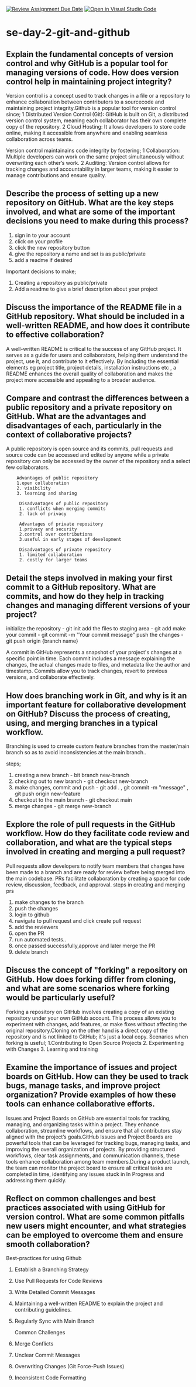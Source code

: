 [![Review Assignment Due Date](https://classroom.github.com/assets/deadline-readme-button-22041afd0340ce965d47ae6ef1cefeee28c7c493a6346c4f15d667ab976d596c.svg)](https://classroom.github.com/a/8wgCKhpZ)
[![Open in Visual Studio Code](https://classroom.github.com/assets/open-in-vscode-2e0aaae1b6195c2367325f4f02e2d04e9abb55f0b24a779b69b11b9e10269abc.svg)](https://classroom.github.com/online_ide?assignment_repo_id=15601692&assignment_repo_type=AssignmentRepo)
# se-day-2-git-and-github
## Explain the fundamental concepts of version control and why GitHub is a popular tool for managing versions of code. How does version control help in maintaining project integrity?

  Version control is a concept used to track changes in a file or a repository to enhance collaboration between contributors to a sourcecode and maintaining project       integrity.Github is a popular tool for version control since;
   1 Distributed Version Control (Git): GitHub is built on Git, a distributed version control system, meaning each collaborator has their own complete copy of the 
     repository.
   2 Cloud Hosting: It allows developers to store code online, making it accessible from anywhere and enabling seamless collaboration across teams.

Version control maintainains code integrity by fostering;
   1 Collaboration: Multiple developers can work on the same project simultaneously without overwriting each other’s work.
   2 Auditing: Version control allows for tracking changes and accountability in larger teams, making it easier to manage contributions and ensure quality.

## Describe the process of setting up a new repository on GitHub. What are the key steps involved, and what are some of the important decisions you need to make during this process?
   1. sign in to your account
   2. click on your profile
   3. click the new repository button
   4. give the repository a name and set is as public/private
   5. add a readme if desired

Important decisions to make;
 1. Creating a repository as public/private
 2. Add a readme to give a brief description about your project

## Discuss the importance of the README file in a GitHub repository. What should be included in a well-written README, and how does it contribute to effective collaboration?

A well-written README is critical to the success of any GitHub project. It serves as a guide for users and collaborators, helping them understand the project, use it, and contribute to it effectively. By including the essential elements eg project title, project details, installation instructions etc , a README enhances the overall quality of collaboration and makes the project more accessible and appealing to a broader audience.

## Compare and contrast the differences between a public repository and a private repository on GitHub. What are the advantages and disadvantages of each, particularly in the context of collaborative projects?
 A public repository is open source and its commits, pull requests and source code can be accessed and edited by anyone while a private repository can only be accessed by 
 the owner of the repository and a select few collaborators. 
 
        Advantages of public repository
        1.open collaboration
        2. visibility
        3. learning and sharing

         Disadvantages of public repository
         1. conflicts when merging commits
         2. lack of privacy 
         
         Advantages of private repository
         1.privacy and security
         2.control over contributions
         3.useful in early stages of development

         Disadvantages of private repository
         1. limited collaboration
         2. costly for larger teams

         
        
## Detail the steps involved in making your first commit to a GitHub repository. What are commits, and how do they help in tracking changes and managing different versions of your project?

initialize the repository - git init
add the files to staging area - git add
make your commit - git commit -m "Your commit message"
push the changes - git push origin {branch name}

A commit in GitHub represents a snapshot of your project's changes at a specific point in time. Each commit includes a message explaining the changes, the actual changes made to files, and metadata like the author and timestamp. Commits allow you to track changes, revert to previous versions, and collaborate effectively.

## How does branching work in Git, and why is it an important feature for collaborative development on GitHub? Discuss the process of creating, using, and merging branches in a typical workflow.
Branching is used to crreate custom feature branches from the master/main branch so as to avoid inconsistencies at the main branch..

steps;
  1. creating a new branch - bit branch new-branch
  2. checking out to new branch - git checkout new-branch
  3. make changes, commit and push - git add . , git commit -m "message" , git push origin new-feature
  4. checkout to the main branch - git checkout main
  5. merge changes - git merge new-branch


## Explore the role of pull requests in the GitHub workflow. How do they facilitate code review and collaboration, and what are the typical steps involved in creating and merging a pull request?

Pull requests allow developers to notify team members that changes have been made to a branch and are ready for review before being merged into the main codebase. PRs facilitate collaboration by creating a space for code review, discussion, feedback, and approval.
steps in creating and merging prs
 1. make changes to the branch
 2. push the changes
 3. login to github
 4. navigate to pull request and click create pull request
 5. add the reviewers
 6. open the PR
 7. run automated tests..
 8. once passed successfully,approve and later merge the PR
 9. delete branch

## Discuss the concept of "forking" a repository on GitHub. How does forking differ from cloning, and what are some scenarios where forking would be particularly useful?
  Forking a repository on GitHub involves creating a copy of an existing repository under your own GitHub account. This process allows you to experiment with changes, add   features, or make fixes without affecting the original repository.Cloning on the other hand is a direct copy of the repository and is not linked to GitHub; it's just a    local copy.
  Scenarios when forking is useful;
    1.Contributing to Open Source Projects
    2. Experimenting with Changes
    3. Learning and training


## Examine the importance of issues and project boards on GitHub. How can they be used to track bugs, manage tasks, and improve project organization? Provide examples of how these tools can enhance collaborative efforts.

  Issues and Project Boards on GitHub are essential tools for tracking, managing, and organizing tasks within a project. They enhance collaboration, streamline workflows,   and ensure that all contributors stay aligned with the project’s goals.GitHub Issues and Project Boards are powerful tools that can be leveraged for tracking bugs,        managing tasks, and improving the overall organization of projects. By providing structured workflows, clear task assignments, and communication channels, these tools     enhance collaboration among team members.During a product launch, the team can monitor the project board to ensure all critical tasks are completed in time, identifying   any issues stuck in In Progress and addressing them quickly.

## Reflect on common challenges and best practices associated with using GitHub for version control. What are some common pitfalls new users might encounter, and what strategies can be employed to overcome them and ensure smooth collaboration?

Best-practices for using Github
 1.  Establish a Branching Strategy
 2.  Use Pull Requests for Code Reviews
 3. Write Detailed Commit Messages
 4. Maintaining a well-written README to explain the project and contributing guidelines.
 5. Regularly Sync with Main Branch
    
    Common Challenges
1. Merge Conflicts
2. Unclear Commit Messages
3. Overwriting Changes (Git Force-Push Issues)
4.  Inconsistent Code Formatting
